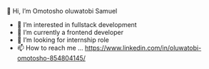 👋 Hi, I’m Omotosho oluwatobi Samuel 

- 👀 I’m interested in fullstack development
- 🌱 I’m currently a frontend developer 
- 💞️ I’m looking for internship role
- 📫 How to reach me ... https://www.linkedin.com/in/oluwatobi-omotosho-854804145/

<!---
sot26/sot26 is a ✨ special ✨ repository because its `README.md` (this file) appears on your GitHub profile.
You can click the Preview link to take a look at your changes.
--->
